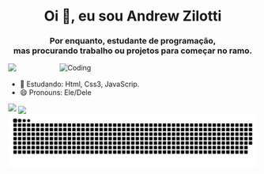 <h1 align="center">Oi 👋, eu sou Andrew Zilotti</h1>
<h3 align="center">Por enquanto, estudante de programação,<br/>
  mas procurando trabalho ou projetos para começar no ramo.</h3>
<img align="right" alt="Coding" width="400" src="https://miro.medium.com/max/680/0*7Q3yvSIv_t0ioJ-Z.gif"/>

<p align="left"> <img src="https://komarev.com/ghpvc/?username=andrewzilotti&&label=Profile+views&color=0e75b6&style=for-the-badg&abbreviated=true"/> </p>

- 🌱 Estudando: Html, Css3, JavaScrip.
- 😄 Pronouns: Ele/Dele

<!-------- Status -------->
<picture>
  <source
    srcset="https://github-readme-stats.vercel.app/api?username=andrewzilotti&show_icons=true&rank_icon=github&theme=dark"
    media="(prefers-color-scheme: dark)"
  />
  <source
    srcset="https://github-readme-stats.vercel.app/api?username=andrewzilotti&show_icons=true"
    media="(prefers-color-scheme: light), (prefers-color-scheme: no-preference)"
  />
  <img src="https://github-readme-stats.vercel.app/api?username=andrewzilotti&show_icons=true" />
</picture>

<a href="https://github.com/anuraghazra/convoychat">
  <img align="center" src="https://github-readme-stats.vercel.app/api/top-langs/?username=anuraghazra&layout=compact&theme=dark" />
</a>

<!-------- Cobrinha -------->
<picture align="center">
  <source media="(prefers-color-scheme: dark)" srcset="https://raw.githubusercontent.com/andrewzilotti/andrewzilotti/output/github-contribution-grid-snake-dark.svg">
  <source media="(prefers-color-scheme: light)" srcset="https://raw.githubusercontent.com/andrewzilotti/andrewzilotti/output/github-contribution-grid-snake-dark.svg">
  <img align="center" alt="github contribution grid snake animation" src="https://raw.githubusercontent.com/mari4souza/mari4souza/output/github-contribution-grid-snake.svg">
</picture>

<!--
**andrewzilotti/andrewzilotti** is a ✨ _special_ ✨ repository because its `README.md` (this file) appears on your GitHub profile.

Here are some ideas to get you started:

- 🔭 I’m currently working on ...
- 👯 I’m looking to collaborate on ...
- 🤔 I’m looking for help with ...
- 💬 Ask me about ...
- 📫 How to reach me: ...
 ...
- ⚡ Fun fact: ...
-->
